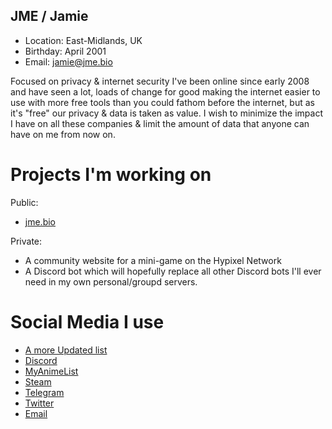 ## JME / Jamie
+ Location: East-Midlands, UK
+ Birthday: April 2001
+ Email: jamie@jme.bio

Focused on privacy & internet security I've been online since early 2008 and have seen a lot, loads of change for good making the internet easier to use with more free tools than you could fathom before the internet, but as it's "free" our privacy & data is taken as value. I wish to minimize the impact I have on all these companies & limit the amount of data that anyone can have on me from now on.

# Projects I'm working on
Public:
+ [jme.bio](https://jme.bio)

Private:
+ A community website for a mini-game on the Hypixel Network
+ A Discord bot which will hopefully replace all other Discord bots I'll ever need in my own personal/groupd servers.

# Social Media I use
+ [A more Updated list](https://jme.bio/contact)
+ [Discord](https://discord.gg/fYw3ew3geS)
+ [MyAnimeList](https://myanimelist.net/profile/WhatsCPS)
+ [Steam](https://steamcommunity.com/id/WhatsCPS/)
+ [Telegram](https://t.me/whatscps)
+ [Twitter](https://twitter.com/whatscps)
+ [Email](mailto:jamie@jme.bio)